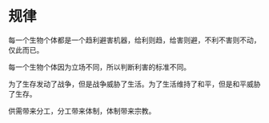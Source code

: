 # 规律

每一个生物个体都是一个趋利避害机器，给利则趋，给害则避，不利不害则不动，仅此而已。

每一个生物个体因为立场不同，所以判断利害的标准不同。

为了生存发动了战争，但是战争威胁了生活。为了生活维持了和平，但是和平威胁了生存。

供需带来分工，分工带来体制，体制带来宗教。
